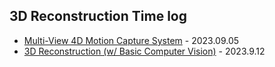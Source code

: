 ## 3D Reconstruction Time log 

* [Multi-View 4D Motion Capture System](https://github.com/wani-ham/Today-I-Learned/blob/main/3dReconcstruction/4d_capture_system.md) - 2023.09.05
* [3D Reconstruction (w/ Basic Computer Vision)]() - 2023.9.12
